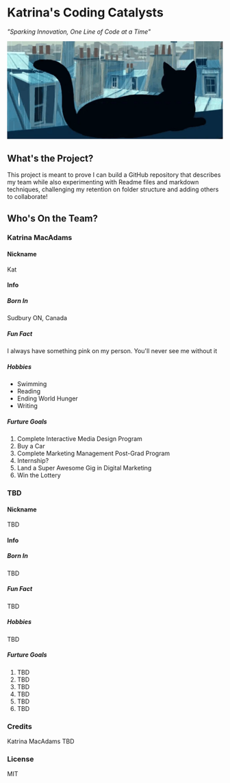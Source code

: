 # Katrina's Coding Catalysts
*"Sparking Innovation, One Line of Code at a Time"*

![cat on balcony](images/cat_banner.png)  
## What's the Project?
This project is meant to prove I can build a GitHub repository that describes my team while also experimenting with Readme files and markdown techniques, challenging my retention on folder structure and adding others to collaborate! 

## Who's On the Team?
### Katrina MacAdams 
#### Nickname
Kat
 
#### Info
##### Born In
Sudbury ON, Canada
##### Fun Fact
I always have something pink on my person. You'll never see me without it
##### Hobbies
- Swimming
- Reading
- Ending World Hunger
- Writing

##### Furture Goals
1. Complete Interactive Media Design Program
2. Buy a Car
3. Complete Marketing Management Post-Grad Program
4. Internship?
5. Land a Super Awesome Gig in Digital Marketing
6. Win the Lottery

### TBD 
#### Nickname
TBD
 
#### Info
##### Born In
TBD
##### Fun Fact
TBD
##### Hobbies
TBD

##### Furture Goals
1. TBD
2. TBD
3. TBD
4. TBD
5. TBD
6. TBD

### Credits
Katrina MacAdams
TBD
 ### License 
 MIT